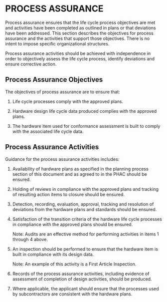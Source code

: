 # PROCESS ASSURANCE

Process assurance ensures that the life cycle process objectives are met and activities have been completed as outlined in plans or that deviations have been addressed. This section describes the objectives for process assurance and the activities that support those objectives. There is no intent to impose specific organizational structures.

Process assurance activities should be achieved with independence in order to objectively assess the life cycle process, identify deviations and ensure corrective action.

## Process Assurance Objectives

The objectives of process assurance are to ensure that:

1. Life cycle processes comply with the approved plans.

2. Hardware design life cycle data produced complies with the approved plans.

3. The hardware item used for conformance assessment is built to comply with the associated life cycle data.

## Process Assurance Activities

Guidance for the process assurance activities includes:

1. Availability of hardware plans as specified in the planning process section of this document and as agreed to in the PHAC should be ensured.

2. Holding of reviews in compliance with the approved plans and tracking of resulting action items to closure should be ensured.

3. Detection, recording, evaluation, approval, tracking and resolution of deviations from the hardware plans and standards should be ensured.

4. Satisfaction of the transition criteria of the hardware life cycle processes in compliance with the approved plans should be ensured.

   Note: Audits are an effective method for performing activities in items 1 through 4 above.

5. An inspection should be performed to ensure that the hardware item is built in compliance with its design data.

   Note: An example of this activity is a First Article Inspection.

6. Records of the process assurance activities, including evidence of assessment of completion of design activities, should be produced.

7. Where applicable, the applicant should ensure that the processes used by  subcontractors are consistent with the hardware plans.
